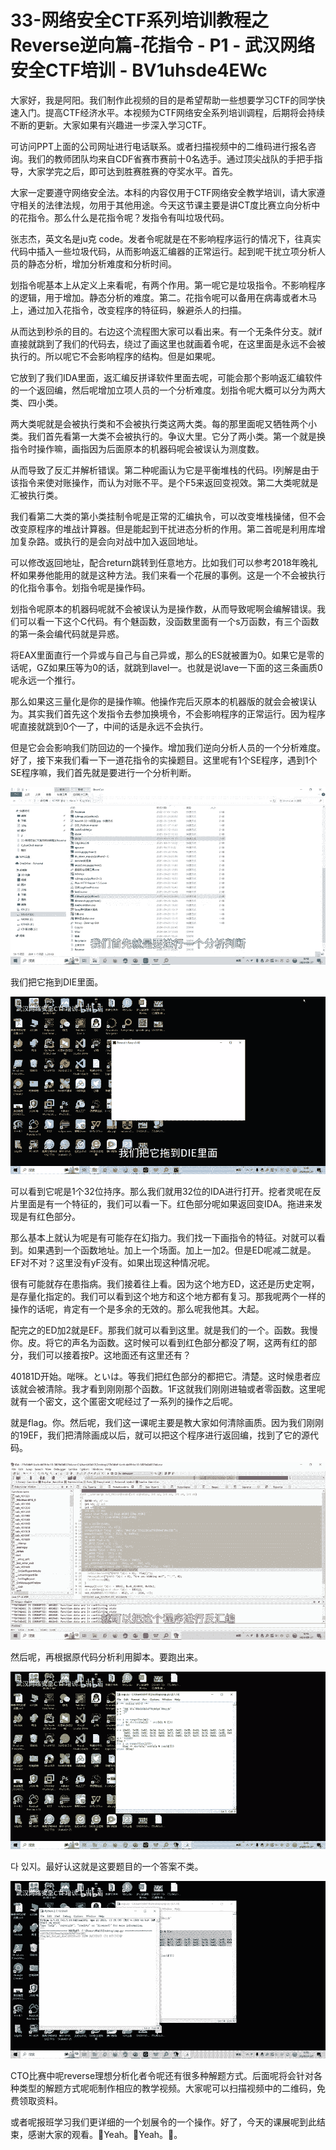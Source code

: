 # 33-网络安全CTF系列培训教程之Reverse逆向篇-花指令 - P1 - 武汉网络安全CTF培训 - BV1uhsde4EWc

大家好，我是阿阳。我们制作此视频的目的是希望帮助一些想要学习CTF的同学快速入门。提高CTF经济水平。本视频为CTF网络安全系列培训调程，后期将会持续不断的更新。大家如果有兴趣进一步深入学习CTF。

可访问PPT上面的公司网址进行电话联系。或者扫描视频中的二维码进行报名咨询。我们的教师团队均来自CDF省赛市赛前十0名选手。通过顶尖战队的手把手指导，大家学完之后，即可达到胜赛胜赛的夺奖水平。首先。

大家一定要遵守网络安全法。本科的内容仅用于CTF网络安全教学培训，请大家遵守相关的法律法规，勿用于其他用途。今天这节课主要是讲CT度比赛立向分析中的花指令。那么什么是花指令呢？发指令有叫垃圾代码。

张志杰，英文名是ju克 code。发者令呢就是在不影响程序运行的情况下，往真实代码中插入一些垃圾代码，从而影响返汇编器的正常运行。起到呢干扰立项分析人员的静态分析，增加分析难度和分析时间。

划指令呢基本上从定义上来看呢，有两个作用。第一呢它是垃圾指令。不影响程序的逻辑，用于增加。静态分析的难度。第二。花指令呢可以备用在病毒或者木马上，通过加入花指令，改变程序的特征码，躲避杀人的扫描。

从而达到秒杀的目的。右边这个流程图大家可以看出来。有一个无条件分支。就if直接就跳到了我们的代码去，绕过了画这里也就画着令呢，在这里面是永远不会被执行的。所以呢它不会影响程序的结构。但是如果呢。

它放到了我们IDA里面，返汇编反拼译软件里面去呢，可能会那个影响返汇编软件的一个返回编，然后呢增加立项人员的一个分析难度。划指令呢大概可以分为两大类、四小类。

两大类呢就是会被执行类和不会被执行类这两大类。每的那里面呢又牺牲两个小类。我们首先看第一大类不会被执行的。争议大里。它分了两小类。第一个就是换指令时操作嘛，画指因为后面原本的机器码呢会被误认为测度数。

从而导致了反汇并解析错误。第二种呢画认为它是平衡堆栈的代码。I列解是由于该指令来使对账操作，而认为对账不平。是个F5来返回变视效。第二大类呢就是汇被执行类。

我们看第二大类的第小类挂制令呢是正常的汇编执令，可以改变堆栈操储，但不会改变原程序的堆战计算器。但是能起到干扰进态分析的作用。第二首呢是利用库增加复杂路。或执行的是会向对战中加入返回地址。

可以修改返回地址，配合return跳转到任意地方。比如我们可以参考2018年晚礼杯如果券他能用的就是这种方法。我们来看一个花展的事例。这是一个不会被执行的化指令事令。划指令呢是操作码。

划指令呢原本的机器码呢就不会被误认为是操作数，从而导致呢啊会编解错误。我们可以看一下这个C代码。有个魅函数，没函数里面有一个s万函数，有三个函数的第一条会编代码就是异惑。

将EAX里面直行一个异或与自己与自己异或，那么的ES就被置为0。如果它是零的话呢，GZ如果压等为0的话，就跳到lavel一。也就是说lave一下面的这三条画质0呢永远一个推行。

那么如果这三量化是你的是操作嘛。他操作完后灭原本的机器版的就会会被误认为。其实我们首先这个发指令去参加换境令，不会影响程序的正常运行。因为程序呢直接就跳到0个一了，中间的话是永远不会执行。

但是它会会影响我们防回边的一个操作。增加我们逆向分析人员的一个分析难度。好了，接下来我们看一下一道花指令的实操题目。这里呢有1个SE程序，遇到1个SE程序嘛，我们首先就是要进行一个分析判断。



![](img/088eae49efeaa8eea9bf72e4311adaee_1.png)

我们把它拖到DIE里面。

![](img/088eae49efeaa8eea9bf72e4311adaee_3.png)

可以看到它呢是1个32位持序。那么我们就用32位的IDA进行打开。挖者灵呢在反片里面是有一个特征的，我们可以看一下。红色部分呢如果返回变IDA。拖进来发现是有红色部分。

那么基本上就认为呢是有可能存在幻指力。我们找一下画指令的特征。对就可以看到。如果遇到一个函数地址。加上一个场面。加上一加2。但是ED呢减二就是。EF对不对？这里没有yF没有。如果出现这种情况呢。

很有可能就存在患指病。我们接着往上看。因为这个地方ED，这还是历史定啊，是存量化指定的。我们可以看到这个地方和这个地方都有复习。那我呢两个一样的操作的话呢，肯定有一个是多余的无效的。那么呢我他其。大起。

配完之的ED加2就是EF。那我们就可以看到这里。就是我们的一个。函数。我慢你。皮。将它的声名为函数。这时候可以看到红色部分都没了啊，这两有红的部分，我们可以接着按P。这地面还有这里还有？

40181D开始。啱咪。といは。等我们把红色部分的都把它。清楚。这时候患者应该就会被清除。我才看到刚刚那个函数。1F这就我们刚刚进轴或者零函数。这里呢就有一个密文，这个匿密文呢经过了一系列的操作之后呢。

就是flag。你。然后呢，我们这一课呢主要是教大家如何清除画质。因为我们刚刚的19EF，我们把清除画成以后，就可以把这个程序进行返回编，找到了它的源代码。



![](img/088eae49efeaa8eea9bf72e4311adaee_5.png)

然后呢，再根据原代码分析利用脚本。要跑出来。

![](img/088eae49efeaa8eea9bf72e4311adaee_7.png)

다 있지。最好认这就是这要题目的一个答案不类。

![](img/088eae49efeaa8eea9bf72e4311adaee_9.png)

CTO比赛中呢reverse理想分析化者令呢还有很多种解题方式。后面呢将会针对各种类型的解题方式呢呃制作相应的教学视频。大家呢可以扫描视频中的二维码，免费领取资料。

或者呢报班学习我们更详细的一个划展令的一个操作。好了，今天的课展呢到此结束，感谢大家的观看。🎼Yeah。🎼Yeah。🎼。

